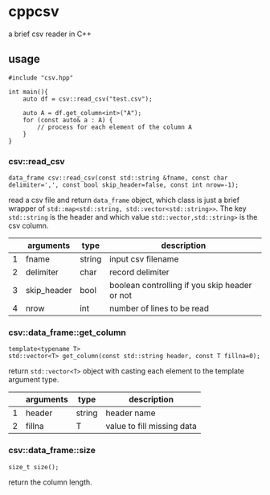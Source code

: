 # cppcsv

a brief csv reader in C++

## usage

```
#include "csv.hpp"

int main(){
    auto df = csv::read_csv("test.csv");

    auto A = df.get_column<int>("A");
    for (const auto& a : A) {
        // process for each element of the column A
    }
}
```

### csv::read_csv

```
data_frame csv::read_csv(const std::string &fname, const char delimiter=',', const bool skip_header=false, const int nrow=-1);
```
read a csv file and return `data_frame` object, which class is just a brief wrapper of `std::map<std::string, std::vector<std::string>>`.
The key `std::string` is the header and which value `std::vector,std::string>` is the csv column.

|   | arguments      | type   | description                                    |
| - | -------------- | ------ | ---------------------------------------------- |
| 1 | fname          | string | input csv filename                             |
| 2 | delimiter      | char   | record delimiter                               |
| 3 | skip_header    | bool   | boolean controlling if you skip header or not  |
| 4 | nrow           | int    | number of lines to be read                     |

### csv::data_frame::get_column

```
template<typename T>
std::vector<T> get_column(const std::string header, const T fillna=0);
```

return `std::vector<T>` object with casting each element to the template argument type.

|   | arguments | type   | description                |
| - | --------- | ------ | ---------------------------|
| 1 | header    | string | header name                |
| 2 | fillna    | T      | value to fill missing data |

### csv::data_frame::size

```
size_t size();
```

return the column length.
